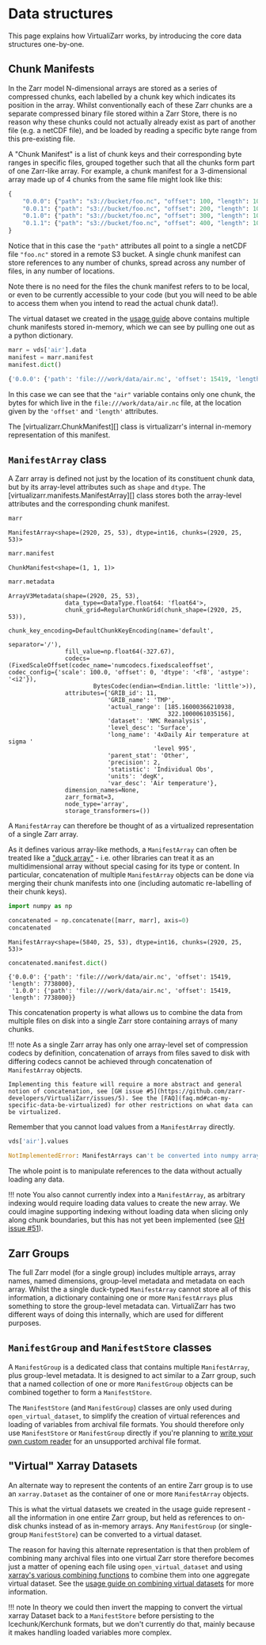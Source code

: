 # Data structures

This page explains how VirtualiZarr works, by introducing the core data structures one-by-one.

## Chunk Manifests

In the Zarr model N-dimensional arrays are stored as a series of compressed chunks, each labelled by a chunk key which indicates its position in the array.
Whilst conventionally each of these Zarr chunks are a separate compressed binary file stored within a Zarr Store, there is no reason why these chunks could not actually already exist as part of another file (e.g. a netCDF file), and be loaded by reading a specific byte range from this pre-existing file.

A "Chunk Manifest" is a list of chunk keys and their corresponding byte ranges in specific files, grouped together such that all the chunks form part of one Zarr-like array.
For example, a chunk manifest for a 3-dimensional array made up of 4 chunks from the same file might look like this:

```python
{
    "0.0.0": {"path": "s3://bucket/foo.nc", "offset": 100, "length": 100},
    "0.0.1": {"path": "s3://bucket/foo.nc", "offset": 200, "length": 100},
    "0.1.0": {"path": "s3://bucket/foo.nc", "offset": 300, "length": 100},
    "0.1.1": {"path": "s3://bucket/foo.nc", "offset": 400, "length": 100},
}
```

Notice that in this case the `"path"` attributes all point to a single a netCDF file `"foo.nc"` stored in a remote S3 bucket.
A single chunk manifest can store references to any number of chunks, spread across any number of files, in any number of locations.

Note there is no need for the files the chunk manifest refers to to be local, or even to be currently accessible to your code (but you will need to be able to access them when you intend to read the actual chunk data!).

The virtual dataset we created in the [usage guide](usage.md) above contains multiple chunk manifests stored in-memory, which we can see by pulling one out as a python dictionary.

```python
marr = vds['air'].data
manifest = marr.manifest
manifest.dict()
```

```python
{'0.0.0': {'path': 'file:///work/data/air.nc', 'offset': 15419, 'length': 7738000}}
```

In this case we can see that the `"air"` variable contains only one chunk, the bytes for which live in the `file:///work/data/air.nc` file, at the location given by the `'offset'` and `'length'` attributes.

The [virtualizarr.ChunkManifest][] class is virtualizarr's internal in-memory representation of this manifest.

## `ManifestArray` class

A Zarr array is defined not just by the location of its constituent chunk data, but by its array-level attributes such as `shape` and `dtype`.
The [virtualizarr.manifests.ManifestArray][] class stores both the array-level attributes and the corresponding chunk manifest.

```python
marr
```

```
ManifestArray<shape=(2920, 25, 53), dtype=int16, chunks=(2920, 25, 53)>
```

```python
marr.manifest
```

```
ChunkManifest<shape=(1, 1, 1)>
```

```python
marr.metadata
```

```
ArrayV3Metadata(shape=(2920, 25, 53),
                data_type=<DataType.float64: 'float64'>,
                chunk_grid=RegularChunkGrid(chunk_shape=(2920, 25, 53)),
                chunk_key_encoding=DefaultChunkKeyEncoding(name='default',
                                                           separator='/'),
                fill_value=np.float64(-327.67),
                codecs=(FixedScaleOffset(codec_name='numcodecs.fixedscaleoffset', codec_config={'scale': 100.0, 'offset': 0, 'dtype': '<f8', 'astype': '<i2'}),
                        BytesCodec(endian=<Endian.little: 'little'>)),
                attributes={'GRIB_id': 11,
                            'GRIB_name': 'TMP',
                            'actual_range': [185.16000366210938,
                                             322.1000061035156],
                            'dataset': 'NMC Reanalysis',
                            'level_desc': 'Surface',
                            'long_name': '4xDaily Air temperature at sigma '
                                         'level 995',
                            'parent_stat': 'Other',
                            'precision': 2,
                            'statistic': 'Individual Obs',
                            'units': 'degK',
                            'var_desc': 'Air temperature'},
                dimension_names=None,
                zarr_format=3,
                node_type='array',
                storage_transformers=())
```

A `ManifestArray` can therefore be thought of as a virtualized representation of a single Zarr array.

As it defines various array-like methods, a `ManifestArray` can often be treated like a ["duck array"](https://docs.xarray.dev/en/stable/user-guide/duckarrays.html) - i.e. other libraries can treat it as an multidimensional array without special casing for its type or content.
In particular, concatenation of multiple `ManifestArray` objects can be done via merging their chunk manifests into one (including automatic re-labelling of their chunk keys).

```python
import numpy as np

concatenated = np.concatenate([marr, marr], axis=0)
concatenated
```

```
ManifestArray<shape=(5840, 25, 53), dtype=int16, chunks=(2920, 25, 53)>
```

```python
concatenated.manifest.dict()
```

```
{'0.0.0': {'path': 'file:///work/data/air.nc', 'offset': 15419, 'length': 7738000},
 '1.0.0': {'path': 'file:///work/data/air.nc', 'offset': 15419, 'length': 7738000}}
```

This concatenation property is what allows us to combine the data from multiple files on disk into a single Zarr store containing arrays of many chunks.

!!! note
    As a single Zarr array has only one array-level set of compression codecs by definition, concatenation of arrays from files saved to disk with differing codecs cannot be achieved through concatenation of `ManifestArray` objects.

    Implementing this feature will require a more abstract and general notion of concatenation, see [GH issue #5](https://github.com/zarr-developers/VirtualiZarr/issues/5). See the [FAQ](faq.md#can-my-specific-data-be-virtualized) for other restrictions on what data can be virtualized.

Remember that you cannot load values from a `ManifestArray` directly.

```python
vds['air'].values
```

```python
NotImplementedError: ManifestArrays can't be converted into numpy arrays or pandas Index objects
```

The whole point is to manipulate references to the data without actually loading any data.

!!! note
    You also cannot currently index into a `ManifestArray`, as arbitrary indexing would require loading data values to create the new array.
    We could imagine supporting indexing without loading data when slicing only along chunk boundaries, but this has not yet been implemented (see [GH issue #51](https://github.com/zarr-developers/VirtualiZarr/issues/51)).

## Zarr Groups

The full Zarr model (for a single group) includes multiple arrays, array names, named dimensions, group-level metadata and metadata on each array.
Whilst the a single duck-typed `ManifestArray` cannot store all of this information, a dictionary containing one or more `ManifestArrays` plus something to store the group-level metadata can.
VirtualiZarr has two different ways of doing this internally, which are used for different purposes.

## `ManifestGroup` and `ManifestStore` classes

A `ManifestGroup` is a dedicated class that contains multiple `ManifestArray`, plus group-level metadata.
It is designed to act similar to a Zarr group, such that a named collection of one or more `ManifestGroup` objects can be combined together to form a `ManifestStore`.

The `ManifestStore` (and `ManifestGroup`) classes are only used during `open_virtual_dataset`, to simplify the creation of virtual references and loading of variables from archival file formats.
You should therefore only use `ManifestStore` or `ManifestGroup` directly if you're planning to [write your own custom reader](custom_readers.md) for an unsupported archival file format.

## "Virtual" Xarray Datasets

An alternate way to represent the contents of an entire Zarr group is to use an `xarray.Dataset` as the container of one or more `ManifestArray` objects.

This is what the virtual datasets we created in the usage guide represent - all the information in one entire Zarr group, but held as references to on-disk chunks instead of as in-memory arrays.
Any `ManifestGroup` (or single-group `ManifestStore`) can be converted to a virtual dataset.

The reason for having this alternate representation is that then problem of combining many archival files into one virtual Zarr store therefore becomes just a matter of opening each file using `open_virtual_dataset` and using [xarray's various combining functions](https://docs.xarray.dev/en/stable/user-guide/combining.html) to combine them into one aggregate virtual dataset.
See the [usage guide on combining virtual datasets](usage.md#combining-virtual-datasets) for more information.

!!! note
    In theory we could then invert the mapping to convert the virtual xarray Dataset back to a `ManifestStore` before persisting to the Icechunk/Kerchunk formats, but we don't currently do that, mainly because it makes handling loaded variables more complex.
